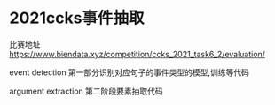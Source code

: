 # 2021ccks事件抽取

比赛地址 https://www.biendata.xyz/competition/ccks_2021_task6_2/evaluation/

event detection 第一部分识别对应句子的事件类型的模型,训练等代码

argument extraction 第二阶段要素抽取代码